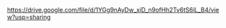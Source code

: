 <!-- link wireframe -->

https://drive.google.com/file/d/1YGg9nAyDw_xiD_n9ofHh2Tv6tS6iL_B4/view?usp=sharing

<!-- link untuk erd -->
